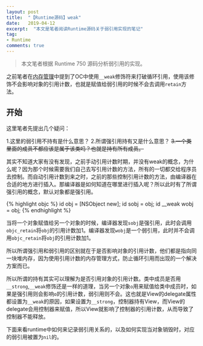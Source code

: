```yaml
---
layout: post
title:  "【Runtime源码】weak"
date:   2019-04-12
excerpt:  "本文是笔者阅读Runtime源码关于弱引用实现的笔记"
tag:
- Runtime
comments: true
---
```


> 本文笔者根据 Runtime 750 源码分析弱引用的实现。

之前笔者在[内存管理](http://www.longjianjiang.com/memory-management/)中提到了OC中使用`__weak`修饰符来打破循环引用，使用该修饰不会影响对象的引用计数，也就是赋值给弱引用的时候不会去调用`retain`方法。

## 开始

这里笔者先提出几个疑问：

1.这里的弱引用不持有是什么意思？
2.所谓强引用持有又是什么意思？
~~3.一个类里面的成员不都应该是属于该类吗？也就是持有所有成员。~~

其实不知道大家有没有发现，之前手动引用计数时期，并没有weak的概念，为什么呢？因为那个时候需要我们自己去写引用计数的方法，所有的一切都交给程序员去控制。而自动引用计数到来之时，之前的那些控制引用计数的方法，由编译器在合适的地方进行插入。那编译器是如何知道在哪里进行插入呢？所以此时有了所谓强引用的概念，默认对象都是强引用。

{% highlight objc %}
id obj = [NSObject new];
id sobj = obj;
id __weak wobj = obj;
{% endhighlight %}

当将一个对象赋值给另一个对象的时候，编译器发现`sobj`是强引用，此时会调用`objc_retain`将`obj`的引用计数加1。编译器发现`wobj`是一个弱引用，此时并不会调用`objc_retain`将`obj`的引用计数加1。

所以所谓强引用和弱引用的区别就在于是否影响对象的引用计数，他们都是指向同一块堆内存，因为使用引用计数的内存管理方式，防止循环引用而出现的一个解决方案而已。

所以所谓的持有其实可以理解为是否引用对象的引用计数。类中成员是否用`__strong`,`__weak`修饰还是一样的道理，当另一个对象`o`用来赋值给类中成员时，如果是强引用则会影响`o`的引用计数，弱引用则不会。这也就是View的delegate属性都设置为`__weak`的原因，如果设置为`__strong`，控制器持有View，而View的delegate会用控制器来赋值，所以View就影响了控制器的引用计数，从而导致了控制器不能释放。

下面来看runtime中如何来记录弱引用关系的，以及如何实现当对象销毁时，对应的弱引用被置为`nil`的。

## 




